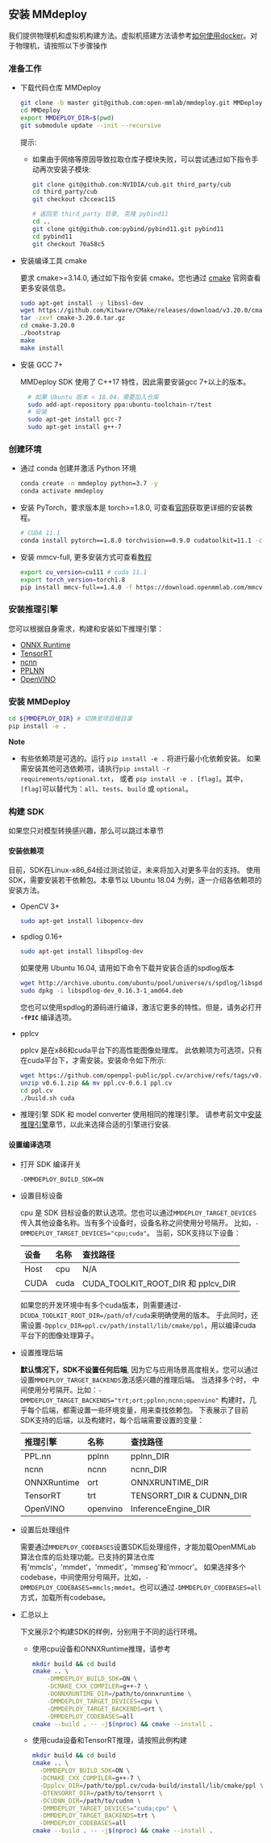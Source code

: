 ## 安装 MMdeploy

我们提供物理机和虚拟机构建方法。虚拟机搭建方法请参考[如何使用docker](tutorials/how_to_use_docker.md)。对于物理机，请按照以下步骤操作

### 准备工作

- 下载代码仓库 MMDeploy

    ```bash
    git clone -b master git@github.com:open-mmlab/mmdeploy.git MMDeploy
    cd MMDeploy
    export MMDEPLOY_DIR=$(pwd)
    git submodule update --init --recursive
    ```

    提示:

  - 如果由于网络等原因导致拉取仓库子模块失败，可以尝试通过如下指令手动再次安装子模块:

      ```bash
      git clone git@github.com:NVIDIA/cub.git third_party/cub
      cd third_party/cub
      git checkout c3cceac115

      # 返回至 third_party 目录, 克隆 pybind11
      cd ..
      git clone git@github.com:pybind/pybind11.git pybind11
      cd pybind11
      git checkout 70a58c5
      ```

- 安装编译工具 cmake

    要求 cmake>=3.14.0, 通过如下指令安装 cmake。您也通过 [cmake](https://cmake.org/install) 官网查看更多安装信息。

    ```bash
    sudo apt-get install -y libssl-dev
    wget https://github.com/Kitware/CMake/releases/download/v3.20.0/cmake-3.20.0.tar.gz
    tar -zxvf cmake-3.20.0.tar.gz
    cd cmake-3.20.0
    ./bootstrap
    make
    make install
    ```

- 安装 GCC 7+

  MMDeploy SDK 使用了 C++17 特性，因此需要安装gcc 7+以上的版本。

  ```bash
    # 如果 Ubuntu 版本 < 18.04，需要加入仓库
    sudo add-apt-repository ppa:ubuntu-toolchain-r/test
    # 安装
    sudo apt-get install gcc-7
    sudo apt-get install g++-7
    ```

### 创建环境

- 通过 conda 创建并激活 Python 环境

    ```bash
    conda create -n mmdeploy python=3.7 -y
    conda activate mmdeploy
    ```

- 安装 PyTorch，要求版本是 torch>=1.8.0, 可查看[官网](https://pytorch.org/)获取更详细的安装教程。

    ```bash
    # CUDA 11.1
    conda install pytorch==1.8.0 torchvision==0.9.0 cudatoolkit=11.1 -c pytorch -c conda-forge
    ```

- 安装 mmcv-full, 更多安装方式可查看[教程](https://github.com/open-mmlab/mmcv#installation)

    ```bash
    export cu_version=cu111 # cuda 11.1
    export torch_version=torch1.8
    pip install mmcv-full==1.4.0 -f https://download.openmmlab.com/mmcv/dist/${cu_version}/${torch_version}/index.html
    ```

### 安装推理引擎

您可以根据自身需求，构建和安装如下推理引擎：

- [ONNX Runtime](https://mmdeploy.readthedocs.io/en/latest/backends/onnxruntime.html)
- [TensorRT](https://mmdeploy.readthedocs.io/en/latest/backends/tensorrt.html)
- [ncnn](https://mmdeploy.readthedocs.io/en/latest/backends/ncnn.html)
- [PPLNN](https://mmdeploy.readthedocs.io/en/latest/backends/pplnn.html)
- [OpenVINO](https://mmdeploy.readthedocs.io/en/latest/backends/openvino.html)

### 安装 MMDeploy

```bash
cd ${MMDEPLOY_DIR} # 切换至项目根目录
pip install -e .
```

**Note**

- 有些依赖项是可选的。运行 `pip install -e .` 将进行最小化依赖安装。 如果需安装其他可选依赖项，请执行`pip install -r requirements/optional.txt`，
或者 `pip install -e . [flag]`。其中，`[flag]`可以替代为：`all`、`tests`、`build` 或 `optional`。

### 构建 SDK

如果您只对模型转换感兴趣，那么可以跳过本章节

#### 安装依赖项

目前，SDK在Linux-x86_64经过测试验证，未来将加入对更多平台的支持。 使用SDK，需要安装若干依赖包。本章节以 Ubuntu 18.04 为例，逐一介绍各依赖项的安装方法。

- OpenCV 3+

  ```bash
  sudo apt-get install libopencv-dev
  ```

- spdlog 0.16+

  ``` bash
  sudo apt-get install libspdlog-dev
  ```

  如果使用 Ubuntu 16.04, 请用如下命令下载并安装合适的spdlog版本

  ```bash
  wget http://archive.ubuntu.com/ubuntu/pool/universe/s/spdlog/libspdlog-dev_0.16.3-1_amd64.deb
  sudo dpkg -i libspdlog-dev_0.16.3-1_amd64.deb
  ```

  您也可以使用spdlog的源码进行编译，激活它更多的特性。但是，请务必打开 **`-fPIC`** 编译选项。

- pplcv

  pplcv 是在x86和cuda平台下的高性能图像处理库。
  此依赖项为可选项，只有在cuda平台下，才需安装。安装命令如下所示:

  ```bash
  wget https://github.com/openppl-public/ppl.cv/archive/refs/tags/v0.6.1.zip
  unzip v0.6.1.zip && mv ppl.cv-0.6.1 ppl.cv
  cd ppl.cv
  ./build.sh cuda
  ```

- 推理引擎
  SDK 和 model converter 使用相同的推理引擎。 请参考前文中[安装推理引擎](#安装推理引擎)章节，以此来选择合适的引擎进行安装.

#### 设置编译选项

- 打开 SDK 编译开关

  `-DMMDEPLOY_BUILD_SDK=ON`

- 设置目标设备

  cpu 是 SDK 目标设备的默认选项。您也可以通过`MMDEPLOY_TARGET_DEVICES`传入其他设备名称。当有多个设备时，设备名称之间使用分号隔开。
  比如，`-DMMDEPLOY_TARGET_DEVICES="cpu;cuda"`。
  当前，SDK支持以下设备：

  | 设备 | 名称 | 查找路径                           |
  | :--- | :--- | :--------------------------------- |
  | Host | cpu  | N/A                                |
  | CUDA | cuda | CUDA_TOOLKIT_ROOT_DIR 和 pplcv_DIR |

  如果您的开发环境中有多个cuda版本，则需要通过`-DCUDA_TOOLKIT_ROOT_DIR=/path/of/cuda`来明确使用的版本。
  于此同时，还需设置`-Dpplcv_DIR=ppl.cv/path/install/lib/cmake/ppl`，用以编译cuda平台下的图像处理算子。

- 设置推理后端

  **默认情况下，SDK不设置任何后端**, 因为它与应用场景高度相关。您可以通过设置`MMDEPLOY_TARGET_BACKENDS`激活感兴趣的推理后端。
  当选择多个时， 中间使用分号隔开。比如：`-DMMDEPLOY_TARGET_BACKENDS="trt;ort;pplnn;ncnn;openvino"`
  构建时，几乎每个后端，都需设置一些环境变量，用来查找依赖包。
  下表展示了目前SDK支持的后端，以及构建时，每个后端需要设置的变量：

  | 推理引擎     | 名称     | 查找路径                  |
  | :---------- | :------- | :----------------------- |
  | PPL.nn      | pplnn    | pplnn_DIR                |
  | ncnn        | ncnn     | ncnn_DIR                 |
  | ONNXRuntime | ort      | ONNXRUNTIME_DIR          |
  | TensorRT    | trt      | TENSORRT_DIR & CUDNN_DIR |
  | OpenVINO    | openvino | InferenceEngine_DIR      |

- 设置后处理组件

  需要通过`MMDEPLOY_CODEBASES`设置SDK后处理组件，才能加载OpenMMLab算法仓库的后处理功能。已支持的算法仓库有'mmcls'，'mmdet'，'mmedit'，'mmseg'和'mmocr'。
  如果选择多个codebase，中间使用分号隔开。比如，`-DMMDEPLOY_CODEBASES=mmcls;mmdet`。也可以通过`-DMMDEPLOY_CODEBASES=all`方式，加载所有codebase。

- 汇总以上

  下文展示2个构建SDK的样例，分别用于不同的运行环境。

  - 使用cpu设备和ONNXRuntime推理，请参考

    ```Bash
    mkdir build && cd build
    cmake .. \
        -DMMDEPLOY_BUILD_SDK=ON \
        -DCMAKE_CXX_COMPILER=g++-7 \
        -DONNXRUNTIME_DIR=/path/to/onnxruntime \
        -DMMDEPLOY_TARGET_DEVICES=cpu \
        -DMMDEPLOY_TARGET_BACKENDS=ort \
        -DMMDEPLOY_CODEBASES=all
    cmake --build . -- -j$(nproc) && cmake --install .
    ```

  - 使用cuda设备和TensorRT推理，请按照此例构建

    ```Bash
    mkdir build && cd build
    cmake .. \
      -DMMDEPLOY_BUILD_SDK=ON \
      -DCMAKE_CXX_COMPILER=g++-7 \
      -Dpplcv_DIR=/path/to/ppl.cv/cuda-build/install/lib/cmake/ppl \
      -DTENSORRT_DIR=/path/to/tensorrt \
      -DCUDNN_DIR=/path/to/cudnn \
      -DMMDEPLOY_TARGET_DEVICES="cuda;cpu" \
      -DMMDEPLOY_TARGET_BACKENDS=trt \
      -DMMDEPLOY_CODEBASES=all
    cmake --build . -- -j$(nproc) && cmake --install .
    ```
